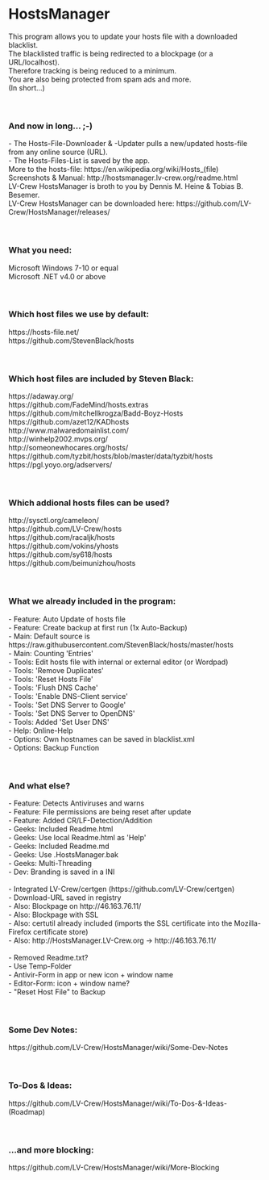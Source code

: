 ﻿# HostsManager
This program allows you to update your hosts file with a downloaded blacklist.<br>
The blacklisted traffic is being redirected to a blockpage (or a URL/localhost).<br>
Therefore tracking is being reduced to a minimum.<br>
You are also being protected from spam ads and more.<br>
(In short...)<br>
<br>
<br>
<h3><b>And now in long... ;-)</b></h3>
- The Hosts-File-Downloader & -Updater pulls a new/updated hosts-file from any online source (URL).<br>
- The Hosts-Files-List is saved by the app.<br>
More to the hosts-file: https://en.wikipedia.org/wiki/Hosts_(file)<br>
Screenshots & Manual: http://hostsmanager.lv-crew.org/readme.html<br>
LV-Crew HostsManager is broth to you by Dennis M. Heine & Tobias B. Besemer.<br>
LV-Crew HostsManager can be downloaded here: https://github.com/LV-Crew/HostsManager/releases/<br>
<br>
<br>
<h3><b>What you need:</b></h3>
Microsoft Windows 7-10 or equal<br>
Microsoft .NET v4.0 or above<br>
<br>
<br>
<h3><b>Which host files we use by default:</b></h3>
https://hosts-file.net/<br>
https://github.com/StevenBlack/hosts<br>
<br>
<br>
<h3><b>Which host files are included by Steven Black:</b></h3>
https://adaway.org/<br>
https://github.com/FadeMind/hosts.extras<br>
https://github.com/mitchellkrogza/Badd-Boyz-Hosts<br>
https://github.com/azet12/KADhosts<br>
http://www.malwaredomainlist.com/<br>
http://winhelp2002.mvps.org/<br>
http://someonewhocares.org/hosts/<br>
https://github.com/tyzbit/hosts/blob/master/data/tyzbit/hosts<br>
https://pgl.yoyo.org/adservers/<br>
<br>
<br>
<h3><b>Which addional hosts files can be used?</b></h3>
http://sysctl.org/cameleon/<br>
https://github.com/LV-Crew/hosts<br>
https://github.com/racaljk/hosts<br>
https://github.com/vokins/yhosts<br>
https://github.com/sy618/hosts<br>
https://github.com/beimunizhou/hosts<br>
<br>
<br>
<h3><b>What we already included in the program:</b></h3>
- Feature: Auto Update of hosts file<br>
- Feature: Create backup at first run (1x Auto-Backup)<br>
- Main: Default source is https://raw.githubusercontent.com/StevenBlack/hosts/master/hosts<br>
- Main: Counting 'Entries'<br>
- Tools: Edit hosts file with internal or external editor (or Wordpad)<br>
- Tools: 'Remove Duplicates'<br>
- Tools: 'Reset Hosts File'<br>
- Tools: 'Flush DNS Cache'<br>
- Tools: 'Enable DNS-Client service'<br>
- Tools: 'Set DNS Server to Google'<br>
- Tools: 'Set DNS Server to OpenDNS'<br>
- Tools: Added 'Set User DNS'<br>
- Help: Online-Help<br>
- Options: Own hostnames can be saved in blacklist.xml<br>
- Options: Backup Function<br>
<br>
<br>
<h3><b>And what else?</b></h3>
- Feature: Detects Antiviruses and warns<br>
- Feature: File permissions are being reset after update<br>
- Feature: Added CR/LF-Detection/Addition<br>
- Geeks: Included Readme.html<br>
- Geeks: Use local Readme.html as 'Help'<br>
- Geeks: Included Readme.md<br>
- Geeks: Use .HostsManager.bak<br>
- Geeks: Multi-Threading<br>
- Dev: Branding is saved in a INI<br>
<br>
- Integrated LV-Crew/certgen (https://github.com/LV-Crew/certgen)<br>
- Download-URL saved in registry<br>
- Also: Blockpage on http://46.163.76.11/<br>
- Also: Blockpage with SSL<br>
- Also: certutil already included (imports the SSL certificate into the Mozilla-Firefox certificate store)<br>
- Also: http://HostsManager.LV-Crew.org -> http://46.163.76.11/<br>
<br>
- Removed Readme.txt?<br>
- Use Temp-Folder<br>
- Antivir-Form in app or new icon + window name<br>
- Editor-Form: icon + window name?<br>
- "Reset Host File" to Backup<br>
<br>
<br>
<h3><b>Some Dev Notes:</b></h3>
https://github.com/LV-Crew/HostsManager/wiki/Some-Dev-Notes<br>
<br>
<br>
<h3><b>To-Dos & Ideas:</b></h3>
https://github.com/LV-Crew/HostsManager/wiki/To-Dos-&-Ideas-(Roadmap)<br>
<br>
<br>
<h3><b>...and more blocking:</b></h3>
https://github.com/LV-Crew/HostsManager/wiki/More-Blocking<br>
